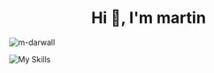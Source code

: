 <h1 align="center">Hi 👋, I'm martin</h1>
<p align="left"> <img src="https://komarev.com/ghpvc/?username=m-darwall&label=Profile%20views&color=0e75b6&style=flat" alt="m-darwall" /> </p>

![My Skills](https://skillicons.dev/icons?i=html,css,js,php,py,bots,selenium,sqlite,pycharm,idea,webstorm,visualstudio,replit,linux,mint,ubuntu,windows,haskell,java,latex,arduino,c,raspberrypi,obsidian,ps&perline=5)
